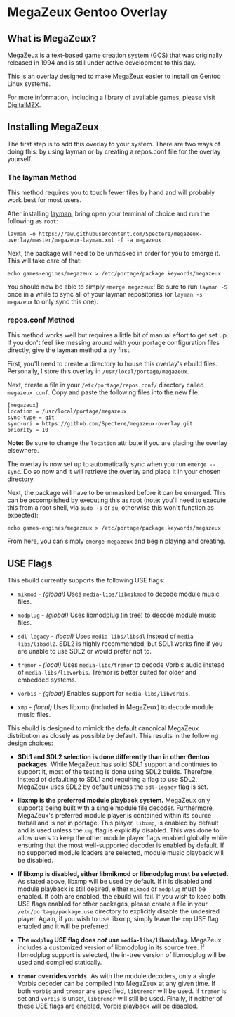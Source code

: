 # MegaZeux Gentoo Overlay

## What is MegaZeux?

MegaZeux is a text-based game creation system (GCS) that was originally released in 1994
and is still under active development to this day.

This is an overlay designed to make MegaZeux easier to install on Gentoo Linux systems.

For more information, including a library of available games, please visit
[DigitalMZX](https://www.digitalmzx.net).

## Installing MegaZeux

The first step is to add this overlay to your system. There are two ways of doing this:
by using layman or by creating a repos.conf file for the overlay yourself.

### The layman Method

This method requires you to touch fewer files by hand and will probably work best for most
users.

After installing [layman](https://wiki.gentoo.org/wiki/Layman), bring open your terminal of
choice and run the following as `root`:

`layman -o https://raw.githubusercontent.com/Spectere/megazeux-overlay/master/megazeux-layman.xml -f -a megazeux`

Next, the package will need to be unmasked in order for you to emerge it. This will take
care of that:

`echo games-engines/megazeux > /etc/portage/package.keywords/megazeux`

You should now be able to simply `emerge megazeux`! Be sure to run `layman -S` once in a
while to sync all of your layman repositories (or `layman -s megazeux` to only sync this
one).

### repos.conf Method

This method works well but requires a little bit of manual effort to get set up. If you
don't feel like messing around with your portage configuration files directly, give the
layman method a try first.

First, you'll need to create a directory to house this overlay's ebuild files. Personally,
I store this overlay in `/usr/local/portage/megazeux`.

Next, create a file in your `/etc/portage/repos.conf/` directory called `megazeux.conf`.
Copy and paste the following files into the new file:

````
[megazeux]
location = /usr/local/portage/megazeux
sync-type = git
sync-uri = https://github.com/Spectere/megazeux-overlay.git
priority = 10
````

**Note:** Be sure to change the `location` attribute if you are placing the overlay elsewhere.

The overlay is now set up to automatically sync when you run `emerge --sync`. Do so now and
it will retrieve the overlay and place it in your chosen directory.

Next, the package will have to be unmasked before it can be emerged. This can be accomplished
by executing this as root (note: you'll need to execute this from a root shell, via `sudo -s`
or `su`, otherwise this won't function as expected):

`echo games-engines/megazeux > /etc/portage/package.keywords/megazeux`

From here, you can simply `emerge megazeux` and begin playing and creating.

## USE Flags

This ebuild currently supports the following USE flags:

* `mikmod` - *(global)* Uses `media-libs/libmikmod` to decode module music files.

* `modplug` - *(global)* Uses libmodplug (in tree) to decode module music files.

* `sdl-legacy` - *(local)* Uses `media-libs/libsdl` instead of `media-libs/libsdl2`. SDL2
                 is highly recommended, but SDL1 works fine if you are unable to use SDL2
                 or would prefer not to.

* `tremor` - *(local)* Uses `media-libs/tremor` to decode Vorbis audio instead of
             `media-libs/libvorbis`. Tremor is better suited for older and embedded
             systems.
* `vorbis` - *(global)* Enables support for `media-libs/libvorbis`.

* `xmp` - *(local)* Uses libxmp (included in MegaZeux) to decode module music files.

This ebuild is designed to mimick the default canonical MegaZeux distribution as closely as
possible by default. This results in the following design choices:

* **SDL1 and SDL2 selection is done differently than in other Gentoo packages.** While
  MegaZeux has solid SDL1 support and continues to support it, most of the testing is done
  using SDL2 builds. Therefore, instead of defaulting to SDL1 and requiring a flag to
  use SDL2, MegaZeux uses SDL2 by default unless the `sdl-legacy` flag is set.

* **libxmp is the preferred module playback system.** MegaZeux only supports being built
  with a single module file decoder. Furthermore, MegaZeux's preferred module player is
  contained within its source tarball and is not in portage. This player, `libxmp`, is
  enabled by default and is used unless the `xmp` flag is explicitly disabled. This was
  done to allow users to keep the other module player flags enabled globally while ensuring
  that the most well-supported decoder is enabled by default. If no supported module loaders
  are selected, module music playback will be disabled.

* **If libxmp is disabled, either libmikmod or libmodplug must be selected.** As stated
  above, libxmp will be used by default. If it is disabled and module playback is still
  desired, either `mikmod` or `modplug` must be enabled. If both are enabled, the ebuild
  will fail. If you wish to keep both USE flags enabled for other packages, please create
  a file in your `/etc/portage/package.use` directory to explicitly disable the undesired
  player. Again, if you wish to use libxmp, simply leave the `xmp` USE flag enabled and it
  will be preferred.

* **The `modplug` USE flag does *not* use `media-libs/libmodplug`.** MegaZeux includes a
  customized version of libmodplug in its source tree. If libmodplug support is selected,
  the in-tree version of libmodplug will be used and compiled statically.

* **`tremor` overrides `vorbis`.** As with the module decoders, only a single Vorbis
  decoder can be compiled into MegaZeux at any given time. If both `vorbis` and `tremor`
  are specified, `libtremor` will be used. If `tremor` is set and `vorbis` is unset,
  `libtremor` will still be used. Finally, if neither of these USE flags are enabled,
  Vorbis playback will be disabled.

